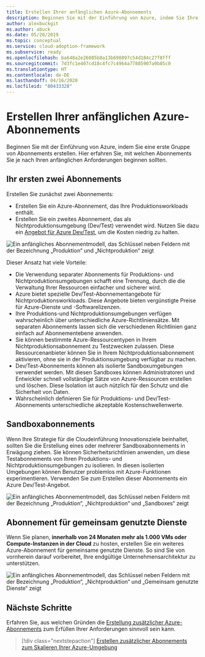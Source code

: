 ```yaml
---
title: Erstellen Ihrer anfänglichen Azure-Abonnements
description: Beginnen Sie mit der Einführung von Azure, indem Sie Ihre anfänglichen Abonnements erstellen.
author: alexbuckgit
ms.author: abuck
ms.date: 05/20/2019
ms.topic: conceptual
ms.service: cloud-adoption-framework
ms.subservice: ready
ms.openlocfilehash: ba648a2e26085b8a13b698097c54d184c27f8fff
ms.sourcegitcommit: 7d3fc1e407cd18c4fc7c4964a77885907a9b85c0
ms.translationtype: HT
ms.contentlocale: de-DE
ms.lasthandoff: 04/16/2020
ms.locfileid: "80433328"
---
```

# <a name="create-your-initial-azure-subscriptions"></a>Erstellen Ihrer anfänglichen Azure-Abonnements

Beginnen Sie mit der Einführung von Azure, indem Sie eine erste Gruppe von Abonnements erstellen. Hier erfahren Sie, mit welchen Abonnements Sie je nach Ihren anfänglichen Anforderungen beginnen sollten.

## <a name="your-first-two-subscriptions"></a>Ihr ersten zwei Abonnements

Erstellen Sie zunächst zwei Abonnements:

- Erstellen Sie ein Azure-Abonnement, das Ihre Produktionsworkloads enthält.
- Erstellen Sie ein zweites Abonnement, das als Nichtproduktionsumgebung (Dev/Test) verwendet wird. Nutzen Sie dazu ein [Angebot für Azure Dev/Test](https://azure.microsoft.com/pricing/dev-test), um die Kosten niedrig zu halten.

![Ein anfängliches Abonnementmodell, das Schlüssel neben Feldern mit der Bezeichnung „Produktion“ und „Nichtproduktion“ zeigt](../../_images/ready/initial-subscription-model.png)

Dieser Ansatz hat viele Vorteile:

- Die Verwendung separater Abonnements für Produktions- und Nichtproduktionsumgebungen schafft eine Trennung, durch die die Verwaltung Ihrer Ressourcen einfacher und sicherer wird.
- Azure bietet spezielle Dev/Test-Abonnementangebote für Nichtproduktionsworkloads. Diese Angebote bieten vergünstigte Preise für Azure-Dienste und -Softwarelizenzen.
- Ihre Produktions-und Nichtproduktionsumgebungen verfügen wahrscheinlich über unterschiedliche Azure-Richtliniensätze. Mit separaten Abonnements lassen sich die verschiedenen Richtlinien ganz einfach auf Abonnementebene anwenden.
- Sie können bestimmte Azure-Ressourcentypen in Ihrem Nichtproduktionsabonnement zu Testzwecken zulassen. Diese Ressourcenanbieter können Sie in Ihrem Nichtproduktionsabonnement aktivieren, ohne sie in der Produktionsumgebung verfügbar zu machen.
- Dev/Test-Abonnements können als isolierte Sandboxumgebungen verwendet werden. Mit diesen Sandboxes können Administratoren und Entwickler schnell vollständige Sätze von Azure-Ressourcen erstellen und löschen. Diese Isolation ist auch nützlich für den Schutz und die Sicherheit von Daten.
- Wahrscheinlich definieren Sie für Produktions- und Dev/Test-Abonnements unterschiedliche akzeptable Kostenschwellenwerte.

## <a name="sandbox-subscriptions"></a>Sandboxabonnements

Wenn Ihre Strategie für die Cloudeinführung Innovationsziele beinhaltet, sollten Sie die Erstellung eines oder mehrerer Sandboxabonnements in Erwägung ziehen. Sie können Sicherheitsrichtlinien anwenden, um diese Testabonnements von Ihren Produktions- und Nichtproduktionsumgebungen zu isolieren. In diesen isolierten Umgebungen können Benutzer problemlos mit Azure-Funktionen experimentieren. Verwenden Sie zum Erstellen dieser Abonnements ein Azure Dev/Test-Angebot.

![Ein anfängliches Abonnementmodell, das Schlüssel neben Feldern mit der Bezeichnung „Produktion“, „Nichtproduktion“ und „Sandboxes“ zeigt](../../_images/ready/initial-subscription-model-with-sandboxes.png)

## <a name="shared-services-subscription"></a>Abonnement für gemeinsam genutzte Dienste

Wenn Sie planen, **innerhalb von 24 Monaten mehr als 1.000 VMs oder Compute-Instanzen in der Cloud** zu hosten, erstellen Sie ein weiteres Azure-Abonnement für gemeinsame genutzte Dienste. So sind Sie von vornherein darauf vorbereitet, Ihre endgültige Unternehmensarchitektur zu unterstützen.

![Ein anfängliches Abonnementmodell, das Schlüssel neben Feldern mit der Bezeichnung „Produktion“, „Nichtproduktion“ und „Gemeinsam genutzte Dienste“ zeigt](../../_images/ready/initial-subscription-model-with-shared-services.png)

## <a name="next-steps"></a>Nächste Schritte

Erfahren Sie, aus welchen Gründen die [Erstellung zusätzlicher Azure-Abonnements](./scale-subscriptions.md) zum Erfüllen Ihrer Anforderungen sinnvoll sein kann.

> [!div class="nextstepaction"]
> [Erstellen zusätzlicher Abonnements zum Skalieren Ihrer Azure-Umgebung](./scale-subscriptions.md)
